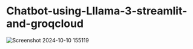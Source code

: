 # Chatbot-using-Lllama-3-streamlit-and-groqcloud

![Screenshot 2024-10-10 155119](https://github.com/user-attachments/assets/5dcd5be7-3ae5-49c7-bd85-65f8894a9201)
